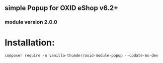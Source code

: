 ## simple Popup for OXID eShop v6.2+
### module version 2.0.0

# Installation:
`composer require -n vanilla-thunder/oxid-module-popup --update-no-dev`
